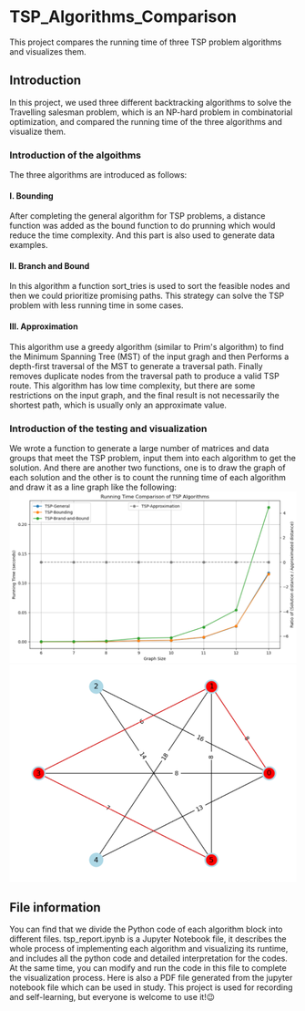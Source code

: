 # TSP_Algorithms_Comparison
This project compares the running time of three TSP problem algorithms and visualizes them.
## Introduction
In this project, we used three different backtracking algorithms to solve the Travelling salesman problem, which is an NP-hard problem in combinatorial optimization, and compared the running time of the three algorithms and visualize them.
### Introduction of the algoithms
The three algorithms are introduced as follows:
#### I. Bounding
After completing the general algorithm for TSP problems, a distance function was added as the bound function to do prunning which would reduce the time complexity. And this part is also used to generate data examples.
#### II. Branch and Bound
In this algorithm a function sort_tries is used to sort the feasible nodes and then we could prioritize promising paths. This strategy can solve the TSP problem with less running time in some cases.
#### III. Approximation
This algorithm use a greedy algorithm (similar to Prim's algorithm) to find the Minimum Spanning Tree (MST) of the input gragh and then Performs a depth-first traversal of the MST to generate a traversal path. Finally removes duplicate nodes from the traversal path to produce
a valid TSP route. This algorithm has low time complexity, but there are some restrictions on the input graph, and the final result is not necessarily the shortest path, which is usually only an approximate value.
### Introduction of the testing and visualization
We wrote a function to generate a large number of matrices and data groups that meet the TSP problem, input them into each algorithm to get the solution. And there are another two functions, one is to draw the graph of each solution and the other is to count the running time of each algorithm and draw it as a line graph like the following:
![](https://github.com/ShunxiXXX/TSP_Algorithms_Comparison/blob/main/Graphs/G1.png)
![A example graph of solution](https://github.com/ShunxiXXX/TSP_Algorithms_Comparison/blob/main/Graphs/G2.png)
## File information
You can find that we divide the Python code of each algorithm block into different files.
tsp_report.ipynb is a Jupyter Notebook file, it describes the whole process of implementing each algorithm and visualizing its runtime, and includes all the python code and detailed interpretation for the codes. At the same time, you can modify and run the code in this file to complete the visualization process.
Here is also a PDF file generated from the jupyter notebook file which can be used in study.
This project is used for recording and self-learning, but everyone is welcome to use it!😉